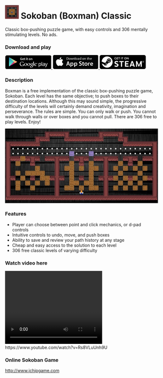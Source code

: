 # <img src="https://github.com/jchipgame/sokoban/blob/master/ic_launcher-web-tiny.png" width="45" height="45" /> Sokoban (Boxman) Classic

Classic box-pushing puzzle game, with easy controls and 306 mentally stimulating levels. No ads.

### Download and play

<a href="https://play.google.com/store/apps/details?id=com.jchip.boxman" target="googleplay">
  <img alt="Download on Google Play Store" src="https://github.com/jchipgame/sokoban/blob/master/google_play.png" />
</a>
<a href="https://apps.apple.com/us/app/sokoban-boxman-classic/id1546106967#?platform=iphone" target="applestore">
  <img alt="Download on Apple Store" src="https://github.com/jchipgame/sokoban/blob/master/apple_store.png" />
</a>
<a href="https://store.steampowered.com/app/1406570/Sokoban_Boxman_Classic/" target="steamstore">
  <img alt="Play on Steam Store" src="https://github.com/jchipgame/sokoban/blob/master/steam_store.png" />
</a>

### Description
Boxman is a free implementation of the classic box-pushing puzzle game, Sokoban. Each level has the same objective; to push boxes to their destination locations. Although this may sound simple, the progressive difficulty of the levels will certainly demand creativity, imagination and perseverance.
The rules are simple. You can only walk or push. You cannot walk through walls or over boxes and you cannot pull. There are 306 free to play levels. Enjoy!

<img src="https://github.com/jchipgame/sokoban/blob/master/boxman_game.jpg"/>

### Features

* Player can choose between point and click mechanics, or d-pad controls
* Intuitive controls to undo, move, and push boxes
* Ability to save and review your path history at any stage
* Cheap and easy access to the solution to each level
* 306 free classic levels of varying difficulty

### Watch video here

<video width="320" height="240" controls>
  <source src="https://github.com/jchipgame/sokoban/blob/master/ic_launcher-web-video.mp4" type="video/mp4">
  <source src="https://github.com/jchipgame/sokoban/blob/master/ic_launcher-web-video.avi" type="video/avi">
  <a href="https://www.youtube.com/watch?v=Rs8VLuUnh9U" target="youttube">https://www.youtube.com/watch?v=Rs8VLuUnh9U</a>
</video>
https://www.youtube.com/watch?v=Rs8VLuUnh9U

### Online Sokoban Game
<a href="http://www.jchipgame.com" target="website">http://www.jchipgame.com</a>




